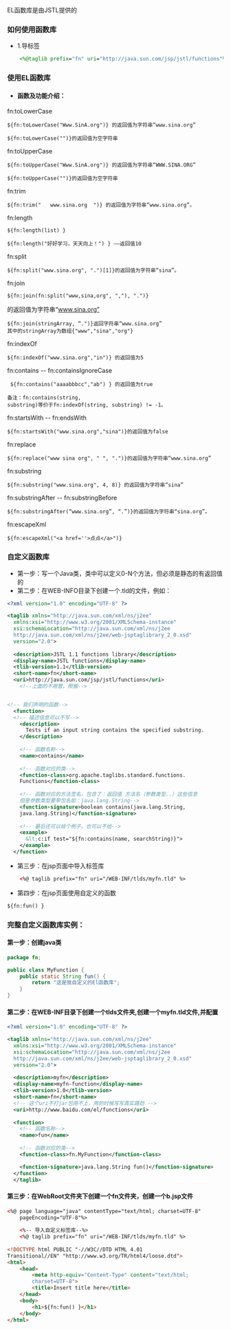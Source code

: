 EL函数库是由JSTL提供的

### 如何使用函数库
- 1.导标签
```jsp
    <%@taglib prefix="fn" uri="http://java.sun.com/jsp/jstl/functions"%>
```
### 使用EL函数库
- #### 函数及功能介绍：
 fn:toLowerCase 
 
    ${fn:toLowerCase("Www.SinA.org")} 的返回值为字符串“www.sina.org”
 
    ${fn:toLowerCase("")}的返回值为空字符串
 
 
 
  fn:toUpperCase 
 
    ${fn:toUpperCase("Www.SinA.org")} 的返回值为字符串“WWW.SINA.ORG”
 
    ${fn:toUpperCase("")}的返回值为空字符串
 
 
 
  fn:trim 
 
    ${fn:trim("   www.sina.org  ")} 的返回值为字符串“www.sina.org”。
 
 
 
  fn:length
 
    ${fn:length(list) }
 
    ${fn:length("好好学习，天天向上！") } ——返回值10
 
 
 
  fn:split 
 
    ${fn:split("www.sina.org", ".")[1]}的返回值为字符串“sina”。
 
 
 
  fn:join 
 
    ${fn:join(fn:split("www,sina,org", ","), ".")} 
的返回值为字符串“www.sina.org”
 
    ${fn:join(stringArray, “.")}返回字符串“www.sina.org” 
    其中的stringArray为数组{"www","sina","org"}
 
 
 
  fn:indexOf
 
    ${fn:indexOf("www.sina.org","in")} 的返回值为5
 
 
 
  fn:contains -- fn:containsIgnoreCase 
 
     ${fn:contains("aaaabbbcc","ab") } 的返回值为true
 
    备注：fn:contains(string, 
    substring)等价于fn:indexOf(string, substring) != -1。
 

  fn:startsWith -- fn:endsWith 
 
    ${fn:startsWith("www.sina.org","sina")}的返回值为false
 
 
 
  fn:replace 
 
    ${fn:replace("www sina org", " ", ".")}的返回值为字符串“www.sina.org”
 
 
 
  fn:substring 
 
    ${fn:substring("www.sina.org", 4, 8)} 的返回值为字符串“sina”
 
 
 
  fn:substringAfter -- fn:substringBefore 
 
    ${fn:substringAfter(“www.sina.org”, “.”)}的返回值为字符串“sina.org”。
 
 
 
  fn:escapeXml 
 
    ${fn:escapeXml("<a href=''>点点</a>")}
    
### 自定义函数库
- 第一步：写一个Java类，类中可以定义0-N个方法，但必须是静态的有返回值的
- 第二步：在WEB-INFO目录下创建一个.tld的文件，例如：
```xml
<?xml version="1.0" encoding="UTF-8" ?>

<taglib xmlns="http://java.sun.com/xml/ns/j2ee"
  xmlns:xsi="http://www.w3.org/2001/XMLSchema-instance"
  xsi:schemaLocation="http://java.sun.com/xml/ns/j2ee
  http://java.sun.com/xml/ns/j2ee/web-jsptaglibrary_2_0.xsd"
  version="2.0">
  
  <description>JSTL 1.1 functions library</description>
  <display-name>JSTL functions</display-name>
  <tlib-version>1.1</tlib-version>
  <short-name>fn</short-name>
  <uri>http://java.sun.com/jsp/jstl/functions</uri>
    <!--上面的不用管，照搬-->


<!-- 我们声明的函数-->
  <function>
  <!-- 描述信息可以不写-->
    <description>
      Tests if an input string contains the specified substring.
    </description>
    
    <!-- 函数名称-->
    <name>contains</name>
    
    <!-- 函数对应的类-->
    <function-class>org.apache.taglibs.standard.functions.
    Functions</function-class>
    
    <!-- 函数对应的方法签名，包含了：返回值 方法名（参数类型..）这些信息
    但是参数类型要带包名如：java.lang.String-->
    <function-signature>boolean contains(java.lang.String, 
    java.lang.String)</function-signature>
    
    <!-- 最后还可以给个例子，也可以不给-->
    <example>
      &lt;c:if test="${fn:contains(name, searchString)}">
    </example>
  </function>
```
- 第三步：在jsp页面中导入标签库
```html 
    <%@ taglib prefix="fn" uri="/WEB-INF/tlds/myfn.tld" %>
```
- 第四步：在jsp页面使用自定义的函数
```html
${fn:fun() }
```

### 完整自定义函数库实例：
#### 第一步：创建java类
```java
package fn;

public class MyFunction {
	public static String fun() {
		return "这是我自定义的El函数库";
	}
}

```
#### 第二步：在WEB-INF目录下创建一个tlds文件夹,创建一个myfn.tld文件,并配置
```xml
<?xml version="1.0" encoding="UTF-8" ?>

<taglib xmlns="http://java.sun.com/xml/ns/j2ee"
  xmlns:xsi="http://www.w3.org/2001/XMLSchema-instance"
  xsi:schemaLocation="http://java.sun.com/xml/ns/j2ee
  http://java.sun.com/xml/ns/j2ee/web-jsptaglibrary_2_0.xsd"
  version="2.0">
  
  <description>myfn</description>
  <display-name>myfn-function</display-name>
  <tlib-version>1.0</tlib-version>
  <short-name>fn</short-name>
  <!-- 这个uri不打jar包用不上，用的时候写写真实路劲 -->
  <uri>http://www.baidu.com/el/functions</uri>
  
  <function>
    <!-- 函数名称-->
    <name>fun</name>
    
    <!-- 函数对应的类-->
    <function-class>fn.MyFunction</function-class>

    <function-signature>java.lang.String fun()</function-signature>
  </function>
  </taglib>
```
#### 第三步：在WebRoot文件夹下创建一个fn文件夹，创建一个b.jsp文件
```html
<%@ page language="java" contentType="text/html; charset=UTF-8"
    pageEncoding="UTF-8"%>
    
    <%-- 导入自定义标签库--%>
    <%@ taglib prefix="fn" uri="/WEB-INF/tlds/myfn.tld" %>
    
<!DOCTYPE html PUBLIC "-//W3C//DTD HTML 4.01 
Transitional//EN" "http://www.w3.org/TR/html4/loose.dtd">
<html>
    <head>
        <meta http-equiv="Content-Type" content="text/html;
        charset=UTF-8">
        <title>Insert title here</title>
    </head>
    <body>
        <h1>${fn:fun() }</h1>
    </body>
</html>
```